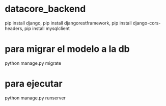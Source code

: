 # datacore_backend

pip install django, 
pip install djangorestframework, 
pip install django-cors-headers, 
pip install mysqlclient 

# para migrar el modelo a la db
python manage.py migrate

# para ejecutar
python manage.py runserver
